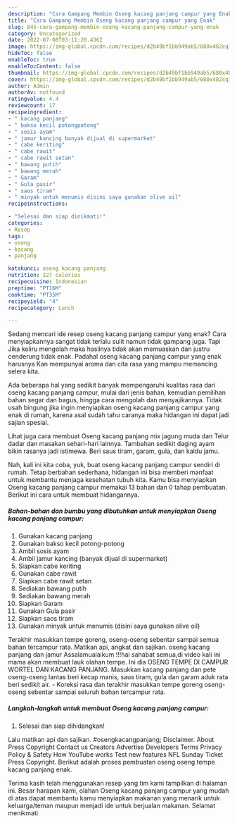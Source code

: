```yaml
---
description: "Cara Gampang Membin Oseng kacang panjang campur yang Enak"
title: "Cara Gampang Membin Oseng kacang panjang campur yang Enak"
slug: 845-cara-gampang-membin-oseng-kacang-panjang-campur-yang-enak
category: Uncategorized
date: 2022-07-08T03:11:28.436Z
image: https://img-global.cpcdn.com/recipes/d2b49bf1bb949ab5/680x482cq70/oseng-kacang-panjang-campur-foto-resep-utama.jpg
hideToc: false
enableToc: true
enableTocContent: false
thumbnail: https://img-global.cpcdn.com/recipes/d2b49bf1bb949ab5/680x482cq70/oseng-kacang-panjang-campur-foto-resep-utama.jpg
cover: https://img-global.cpcdn.com/recipes/d2b49bf1bb949ab5/680x482cq70/oseng-kacang-panjang-campur-foto-resep-utama.jpg
author: Admin
authorAv: notfound
ratingvalue: 4.4
reviewcount: 17
recipeingredient:
- " kacang panjang"
- " bakso kecil potongpotong"
- " sosis ayam"
- " jamur kancing banyak dijual di supermarket"
- " cabe keriting"
- " cabe rawit"
- " cabe rawit setan"
- " bawang putih"
- " bawang merah"
- " Garam"
- " Gula pasir"
- " saos tiram"
- " minyak untuk menumis disini saya gunakan olive oil"
recipeinstructions:

- "Selesai dan siap dinikmati!"
categories:
- Resep
tags:
- oseng
- kacang
- panjang

katakunci: oseng kacang panjang 
nutrition: 227 calories
recipecuisine: Indonesian
preptime: "PT16M"
cooktime: "PT35M"
recipeyield: "4"
recipecategory: Lunch

---
```



Sedang mencari ide resep oseng kacang panjang campur yang enak? Cara menyiapkannya sangat tidak terlalu sulit namun tidak gampang juga. Tapi Jika keliru mengolah maka hasilnya tidak akan memuaskan dan justru cenderung tidak enak. Padahal oseng kacang panjang campur yang enak harusnya Kan mempunyai aroma dan cita rasa yang mampu memancing selera kita.


Ada beberapa hal yang sedikit banyak mempengaruhi kualitas rasa dari oseng kacang panjang campur, mulai dari jenis bahan, kemudian pemilihan bahan segar dan bagus, hingga cara mengolah dan menyajikannya. Tidak usah bingung jika ingin menyiapkan oseng kacang panjang campur yang enak di rumah, karena asal sudah tahu caranya maka hidangan ini dapat jadi sajian spesial.

Lihat juga cara membuat Oseng kacang panjang mix jagung muda dan Telur dadar dan masakan sehari-hari lainnya. Tambahan sedikit daging ayam bikin rasanya jadi istimewa. Beri saus tiram, garam, gula, dan kaldu jamu.


Nah, kali ini kita coba, yuk, buat oseng kacang panjang campur sendiri di rumah. Tetap berbahan sederhana, hidangan ini bisa memberi manfaat untuk membantu menjaga kesehatan tubuh kita. Kamu bisa menyiapkan Oseng kacang panjang campur memakai 13 bahan dan 0 tahap pembuatan. Berikut ini cara untuk membuat hidangannya.

<!--inarticleads1-->

##### Bahan-bahan dan bumbu yang dibutuhkan untuk menyiapkan Oseng kacang panjang campur:

1. Gunakan  kacang panjang
1. Gunakan  bakso kecil potong-potong
1. Ambil  sosis ayam
1. Ambil  jamur kancing (banyak dijual di supermarket)
1. Siapkan  cabe keriting
1. Gunakan  cabe rawit
1. Siapkan  cabe rawit setan
1. Sediakan  bawang putih
1. Sediakan  bawang merah
1. Siapkan  Garam
1. Gunakan  Gula pasir
1. Siapkan  saos tiram
1. Gunakan  minyak untuk menumis (disini saya gunakan olive oil)


Terakhir masukkan tempe goreng, oseng-oseng sebentar sampai semua bahan tercampur rata. Matikan api, angkat dan sajikan. oseng kacang panjang dan jamur Assalamualaikum !!!hai sahabat semua,di video kali ini mama akan membuat lauk olahan tempe. Ini dia OSENG TEMPE DI CAMPUR WORTEL DAN KACANG PANJANG. Masukkan kacang panjang dan pete oseng-oseng lantas beri kecap manis, saus tiram, gula dan garam aduk rata beri sedikit air. - Koreksi rasa dan terakhir masukkan tempe goreng oseng-oseng sebentar sampai seluruh bahan tercampur rata. 

<!--inarticleads2-->

##### Langkah-langkah untuk membuat Oseng kacang panjang campur:


1. Selesai dan siap dihidangkan!

Lalu matikan api dan sajikan. #osengkacangpanjang; Disclaimer. About Press Copyright Contact us Creators Advertise Developers Terms Privacy Policy &amp; Safety How YouTube works Test new features NFL Sunday Ticket Press Copyright. Berikut adalah proses pembuatan oseng oseng tempe kacang panjang enak. 

Terima kasih telah menggunakan resep yang tim kami tampilkan di halaman ini. Besar harapan kami, olahan Oseng kacang panjang campur yang mudah di atas dapat membantu kamu menyiapkan makanan yang menarik untuk keluarga/teman maupun menjadi ide untuk berjualan makanan. Selamat menikmati
